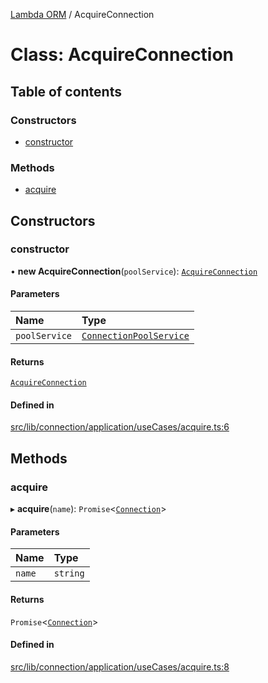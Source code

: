[Lambda ORM](../README.md) / AcquireConnection

# Class: AcquireConnection

## Table of contents

### Constructors

- [constructor](AcquireConnection.md#constructor)

### Methods

- [acquire](AcquireConnection.md#acquire)

## Constructors

### constructor

• **new AcquireConnection**(`poolService`): [`AcquireConnection`](AcquireConnection.md)

#### Parameters

| Name | Type |
| :------ | :------ |
| `poolService` | [`ConnectionPoolService`](ConnectionPoolService.md) |

#### Returns

[`AcquireConnection`](AcquireConnection.md)

#### Defined in

[src/lib/connection/application/useCases/acquire.ts:6](https://github.com/FlavioLionelRita/lambdaorm/blob/f496198b/src/lib/connection/application/useCases/acquire.ts#L6)

## Methods

### acquire

▸ **acquire**(`name`): `Promise`\<[`Connection`](../interfaces/Connection.md)\>

#### Parameters

| Name | Type |
| :------ | :------ |
| `name` | `string` |

#### Returns

`Promise`\<[`Connection`](../interfaces/Connection.md)\>

#### Defined in

[src/lib/connection/application/useCases/acquire.ts:8](https://github.com/FlavioLionelRita/lambdaorm/blob/f496198b/src/lib/connection/application/useCases/acquire.ts#L8)

